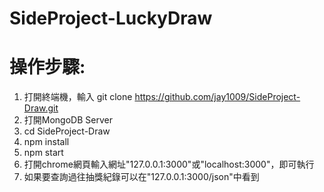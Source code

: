 # SideProject-LuckyDraw

# 操作步驟:
1. 打開終端機，輸入 git clone https://github.com/jay1009/SideProject-Draw.git
2. 打開MongoDB Server
3. cd SideProject-Draw
4. npm install
5. npm start
6. 打開chrome網頁輸入網址"127.0.0.1:3000"或"localhost:3000"，即可執行
7. 如果要查詢過往抽獎紀錄可以在"127.0.0.1:3000/json"中看到
